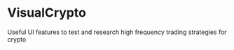 # VisualCrypto
Useful UI features to test and research high frequency trading strategies for crypto
